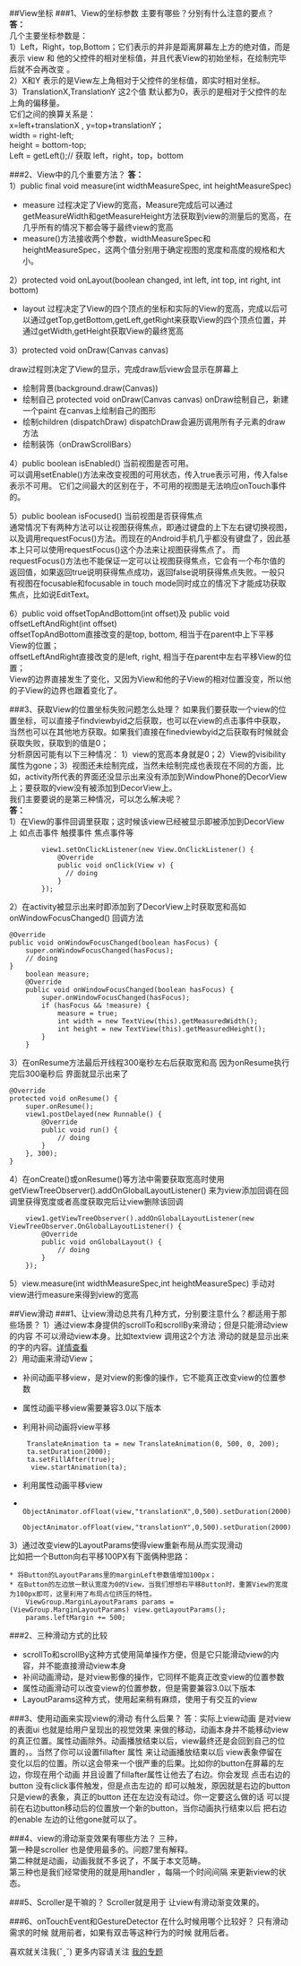 ##View坐标
###1、View的坐标参数 主要有哪些？分别有什么注意的要点？
**答：**   
几个主要坐标参数是：   
1）Left，Right，top,Bottom；它们表示的并非是距离屏幕左上方的绝对值，而是表示 view 和 他的父控件的相对坐标值，并且代表View的初始坐标，在绘制完毕后就不会再改变 。   
2）X和Y 表示的是View左上角相对于父控件的坐标值，即实时相对坐标。   
3）TranslationX,TranslationY 这2个值 默认都为0，表示的是相对于父控件的左上角的偏移量。   
它们之间的换算关系是：   
x=left+translationX , y=top+translationY；   
width = right-left;   
height = bottom-top;   
Left = getLeft();// 获取 left，right，top，bottom

###2、View中的几个重要方法？
**答：**   
1）public final void measure(int widthMeasureSpec, int heightMeasureSpec)

* measure 过程决定了View的宽高，Measure完成后可以通过getMeasureWidth和getMeasureHeight方法获取到view的测量后的宽高，在几乎所有的情况下都会等于最终view的宽高
* measure()方法接收两个参数，widthMeasureSpec和heightMeasureSpec，这两个值分别用于确定视图的宽度和高度的规格和大小。   

2）protected void onLayout(boolean changed, int left, int top, int right, int bottom)

* layout 过程决定了View的四个顶点的坐标和实际的View的宽高，完成以后可以通过getTop,getBottom,getLeft,getRight来获取View的四个顶点位置，并通过getWidth,getHeight获取View的最终宽高

3）protected void onDraw(Canvas canvas)   

draw过程则决定了View的显示，完成draw后view会显示在屏幕上

* 绘制背景(background.draw(Canvas))
* 绘制自己
    protected void onDraw(Canvas canvas)
    onDraw绘制自己，新建一个paint 在canvas上绘制自己的图形
* 绘制children (dispatchDraw)
    dispatchDraw会遍历调用所有子元素的draw方法
* 绘制装饰（onDrawScrollBars）

4）public boolean isEnabled() 当前视图是否可用。   
可以调用setEnable()方法来改变视图的可用状态，传入true表示可用，传入false表示不可用。
它们之间最大的区别在于，不可用的视图是无法响应onTouch事件的。

5）public boolean isFocused()  当前视图是否获得焦点   
通常情况下有两种方法可以让视图获得焦点，即通过键盘的上下左右键切换视图，以及调用requestFocus()方法。而现在的Android手机几乎都没有键盘了，因此基本上只可以使用requestFocus()这个办法来让视图获得焦点了。
而requestFocus()方法也不能保证一定可以让视图获得焦点，它会有一个布尔值的返回值，如果返回true说明获得焦点成功，返回false说明获得焦点失败。一般只有视图在focusable和focusable in touch mode同时成立的情况下才能成功获取焦点，比如说EditText。

6）public void offsetTopAndBottom(int offset)及 public void offsetLeftAndRight(int offset)   
offsetTopAndBottom直接改变的是top, bottom, 相当于在parent中上下平移View的位置；   
offsetLeftAndRight直接改变的是left, right, 相当于在parent中左右平移View的位置；   
View的边界直接发生了变化，又因为View和他的子View的相对位置没变，所以他的子View的边界也跟着变化了。

###3、获取View的位置坐标失败问题怎么处理？
如果我们要获取一个view的位置坐标，可以直接子findviewbyid之后获取，也可以在view的点击事件中获取，当然也可以在其他地方获取。如果我们直接在finedviewbyid之后获取有时候就会获取失败，获取到的值是0；   
分析原因可能有以下三种情况： 1）view的宽高本身就是0；2）View的visibility属性为gone；3）视图还未绘制完成，当然未绘制完成也表现在不同的方面，比如，activity所代表的界面还没显示出来没有添加到WindowPhone的DecorView上；要获取的view没有被添加到DecorView上。   
我们主要要说的是第三种情况，可以怎么解决呢？   
**答：**   
1）在View的事件回调里获取；这时候该view已经被显示即被添加到DecorView上 如点击事件 触摸事件 焦点事件等
```
        view1.setOnClickListener(new View.OnClickListener() {
            @Override
            public void onClick(View v) {
              // doing
            }
        });
```
2）在activity被显示出来时即添加到了DecorView上时获取宽和高如 onWindowFocusChanged() 回调方法

    @Override
    public void onWindowFocusChanged(boolean hasFocus) {
        super.onWindowFocusChanged(hasFocus);
        // doing
    }
        boolean measure;
        @Override
        public void onWindowFocusChanged(boolean hasFocus) {
            super.onWindowFocusChanged(hasFocus);
            if (hasFocus && !measure) {
                measure = true;
                int width = new TextView(this).getMeasuredWidth();
                int height = new TextView(this).getMeasuredHeight();
            }
        }

3）在onResume方法最后开线程300毫秒左右后获取宽和高 因为onResume执行完后300毫秒后 界面就显示出来了

    @Override
    protected void onResume() {
        super.onResume();
        view1.postDelayed(new Runnable() {
            @Override
            public void run() {
                // doing
            }
        }, 300);
    }

4）在onCreate()或onResume()等方法中需要获取宽高时使用getViewTreeObserver().addOnGlobalLayoutListener()
来为view添加回调在回调里获得宽度或者高度获取完后让view删除该回调

        view1.getViewTreeObserver().addOnGlobalLayoutListener(new ViewTreeObserver.OnGlobalLayoutListener() {
            @Override
            public void onGlobalLayout() {
                // doing
            }
        });

5）view.measure(int widthMeasureSpec,int heightMeasureSpec)
手动对view进行measure来得到view的宽高

##View滑动
###1、让view滑动总共有几种方式，分别要注意什么？都适用于那些场景？
1）通过view本身提供的scrollTo和scrollBy来滑动；但是只能滑动view的内容 不可以滑动view本身。比如textview 调用这2个方法  滑动的就是显示出来的字的内容。[详情查看](http://www.jianshu.com/p/2b48551d5319)   
2）用动画来滑动View；

 * 补间动画平移view，是对view的影像的操作，它不能真正改变view的位置参数
 * 属性动画平移view需要兼容3.0以下版本
 * 利用补间动画将view平移

		TranslateAnimation ta = new TranslateAnimation(0, 500, 0, 200);
 		ta.setDuration(2000);
 		ta.setFillAfter(true);
		 view.startAnimation(ta);

 * 利用属性动画平移view
 * 
		ObjectAnimator.ofFloat(view,"translationX",0,500).setDuration(2000).start();  
		ObjectAnimator.ofFloat(view,"translationY",0,500).setDuration(2000).start();  


3）通过改变view的LayoutParams使得view重新布局从而实现滑动   
比如把一个Button向右平移100PX有下面俩种思路：

    * 将Button的LayoutParams里的marginLeft参数值增加100px；
    * 在Button的左边放一默认宽度为0的View，当我们想想右平移Button时，重置View的宽度为100px即可，这里利用了布局占位挤压的特性。
		ViewGroup.MarginLayoutParams params = (ViewGroup.MarginLayoutParams) view.getLayoutParams();
		params.leftMargin += 500;

###2、三种滑动方式的比较
* scrollTo和scrollBy这种方式使用简单操作方便，但是它只能滑动view的内容，并不能直接滑动view本身
* 补间动画滑动，是对view影像的操作，它同样不能真正改变view的位置参数
* 属性动画滑动可以改变view的位置参数，但是需要兼容3.0以下版本
* LayoutParams这种方式，使用起来稍有麻烦，使用于有交互的view

###3、使用动画来实现view的滑动 有什么后果？
答：实际上view动画 是对view的表面ui 也就是给用户呈现出的视觉效果 来做的移动，动画本身并不能移动view的真正位置。属性动画除外。动画播放结束以后，view最终还是会回到自己的位置的，。当然了你可以设置fillafter 属性 来让动画播放结束以后 view表象停留在 变化以后的位置。所以这会带来一个很严重的后果。比如你的button在屏幕的左边，你现在用个动画 并且设置了fillafter属性让他去了右边。你会发现 点击右边的button 没有click事件触发，但是点击左边的 却可以触发，原因就是右边的button 只是view的表象，真正的button 还在左边没有动过。你一定要这么做的话 可以提前在右边button移动后的位置放一个新的button，当你动画执行结束以后  把右边的enable 左边的让他gone就可以了。

###4、view的滑动渐变效果有哪些方法？
三种，   
第一种是scroller 也是使用最多的。问题7里有解释。   
第二种就是动画，动画我就不多说了，不属于本文范畴。   
第三种也是我们经常使用的就是用handler ，每隔一个时间间隔 来更新view的状态。

###5、Scroller是干嘛的？
Scroller就是用于 让view有滑动渐变效果的。

###6、onTouchEvent和GestureDetector 在什么时候用哪个比较好？
只有滑动需求的时候 就用前者，如果有双击等这种行为的时候 就用后者。

喜欢就关注我(ˇˍˇ) 
更多内容请关注 [ 我的专题 ](http://www.jianshu.com/collection/bcc2c1ba8378)

